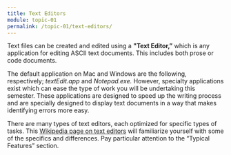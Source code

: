 ```yaml
---
title: Text Editors
module: topic-01
permalink: /topic-01/text-editors/
---
```


<div class="divider-heading"></div>

Text files can be created and edited using a **"Text Editor,”** which is any application for editing ASCII text documents. This includes both prose or code documents.

The default application on Mac and Windows are the following, respectively; _textEdit.app_ and _Notepad.exe._ However, specialty applications exist which can ease the type of work you will be undertaking this semester. These applications are designed to speed up the writing process and are specially designed to display text documents in a way that makes identifying errors more easy.

There are many types of text editors, each optimized for specific types of tasks. This [Wikipedia page on text editors](https://en.wikipedia.org/wiki/Text_editor) will familiarize yourself with some of the specifics and differences. Pay particular attention to the “Typical Features” section.
